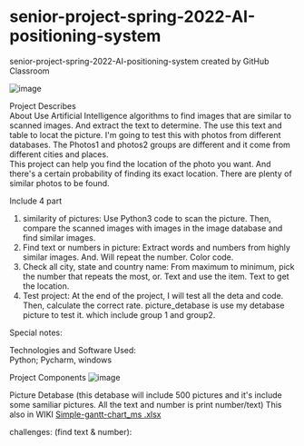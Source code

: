 # senior-project-spring-2022-AI-positioning-system
senior-project-spring-2022-AI-positioning-system created by GitHub Classroom

![image](https://user-images.githubusercontent.com/72994790/155942737-dd6101bf-0149-4948-a8da-c893bec73347.png)

Project Describes                                                                                          
About
Use Artificial Intelligence algorithms to find images that are similar to scanned images. And extract the text to determine. The use this text and table to locat the picture. I'm going to test this with photos from different databases. The Photos1 and photos2 groups are different and it come from different cities and places.        
This project can help you find the location of the photo you want. And there's a certain probability of finding its exact location. There are plenty of similar photos to be found.

Include 4 part
1. similarity of pictures:
Use Python3 code to scan the picture. Then, compare the scanned images with images in the image database and find similar images.
2. Find text or numbers in picture: 
Extract words and numbers from highly similar images. And. Will repeat the number. Color code.
3. Check all city, state and country name:
From maximum to minimum, pick the number that repeats the most, or. Text and use the item. Text to get the location.
4. Test project:
At the end of the project, I will test all the deta and code. Then, calculate the correct rate.
picture_detabase is use my detabase picture to test it. which include group 1 and group2.

Special notes: 





Technologies and Software Used:                        
Python; Pycharm, windows

Project Components
![image](https://user-images.githubusercontent.com/72994790/155926459-9816875a-93bd-442a-a118-edb4be6c404b.png)

Picture Detabase (this detabase will include 500 pictures and it's include some samiliar pictures. All the text and number is print number/text)
This also in WIKI
[Simple-gantt-chart_ms .xlsx](https://github.com/comp195/senior-project-spring-2022-AI-positioning-system/files/8189944/Simple-gantt-chart_ms.xlsx)

 challenges:  (find text & number):  
